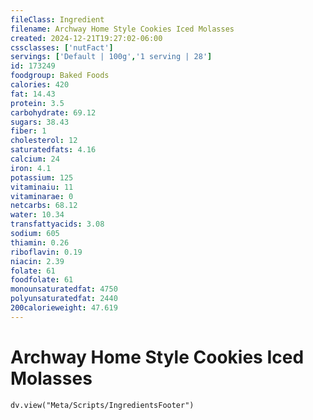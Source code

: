 ```yaml
---
fileClass: Ingredient
filename: Archway Home Style Cookies Iced Molasses
created: 2024-12-21T19:27:02-06:00
cssclasses: ['nutFact']
servings: ['Default | 100g','1 serving | 28']
id: 173249
foodgroup: Baked Foods
calories: 420
fat: 14.43
protein: 3.5
carbohydrate: 69.12
sugars: 38.43
fiber: 1
cholesterol: 12
saturatedfats: 4.16
calcium: 24
iron: 4.1
potassium: 125
vitaminaiu: 11
vitaminarae: 0
netcarbs: 68.12
water: 10.34
transfattyacids: 3.08
sodium: 605
thiamin: 0.26
riboflavin: 0.19
niacin: 2.39
folate: 61
foodfolate: 61
monounsaturatedfat: 4750
polyunsaturatedfat: 2440
200calorieweight: 47.619
---
```


# Archway Home Style Cookies Iced Molasses

```dataviewjs
dv.view("Meta/Scripts/IngredientsFooter")
```